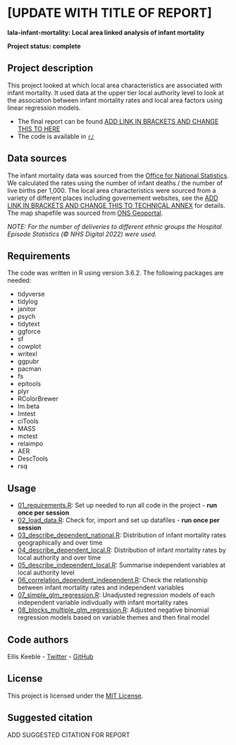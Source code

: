 # [UPDATE WITH TITLE OF REPORT]

<b>lala-infant-mortality: Local area linked analysis of infant mortality</b>

<b>Project status: complete</b>

## Project description
This project looked at which local area characteristics are associated with infant mortality. It used data at the upper tier local authority level to look at the association between infant mortality rates and local area factors using linear regression models. 

* The final report can be found [ADD LINK IN BRACKETS AND CHANGE THIS TO HERE]() 
* The code is available in [`r/`](https://github.com/NuffieldTrust/lala-infant-mortality/tree/main/r)

## Data sources

The infant mortality data was sourced from the [Office for National Statistics](https://www.ons.gov.uk/peoplepopulationandcommunity/birthsdeathsandmarriages/deaths/datasets/childmortalitystatisticschildhoodinfantandperinatalchildhoodinfantandperinatalmortalityinenglandandwales). We calculated the rates using the number of infant deaths / the number of live births per 1,000.
The local area characteristics were sourced from a variety of different places including governement websites, see the [ADD LINK IN BRACKETS AND CHANGE THIS TO TECHNICAL ANNEX]() for details. 
The map shapefile was sourced from [ONS Geoportal](https://geoportal.statistics.gov.uk/maps/counties-and-unitary-authorities-december-2017-ew-bfe).

<i>NOTE: For the number of deliveries to different ethnic groups the Hospital Episode Statistics (© NHS Digital 2022) were used.</i>

## Requirements
The code was written in R using version 3.6.2. The following packages are needed:
* tidyverse
* tidylog
* janitor
* psych
* tidytext
* ggforce 
* sf
* cowplot
* writexl
* ggpubr
* pacman
* fs
* epitools
* plyr
* RColorBrewer
* lm.beta
* lmtest
* ciTools
* MASS
* mctest
* relaimpo
* AER
* DescTools
* rsq

## Usage
* [01_requirements.R](https://github.com/NuffieldTrust/lala-infant-mortality/blob/main/r/01_requirements.R): Set up needed to run all code in the project - <b>run once per session</b>
* [02_load_data.R](https://github.com/NuffieldTrust/lala-infant-mortality/blob/main/r/02_load_data.R): Check for, import and set up datafiles - <b>run once per session</b>
* [03_describe_dependent_national.R](https://github.com/NuffieldTrust/lala-infant-mortality/blob/main/r/03_describe_dependent_national.R): Distribution of infant mortality rates geographically and over time
* [04_describe_dependent_local.R](https://github.com/NuffieldTrust/lala-infant-mortality/blob/main/r/04_describe_dependent_local.R): Distribution of infant mortality rates by local authority and over time
* [05_describe_independent_local.R](https://github.com/NuffieldTrust/lala-infant-mortality/blob/main/r/05_describe_independent_local.R): Summarise independent variables at local authority level
* [06_correlation_dependent_independent.R](https://github.com/NuffieldTrust/lala-infant-mortality/blob/main/r/06_correlation_dependent_independent.R): Check the relationship between infant mortality rates and independent variables
* [07_simple_glm_regression.R](https://github.com/NuffieldTrust/lala-infant-mortality/blob/main/r/07_simple_glm_regression.R): Unadjusted regression models of each independent variable indivdually with infant mortality rates
* [08_blocks_multiple_glm_regression.R](https://github.com/NuffieldTrust/lala-infant-mortality/blob/main/r/08_blocks_multiple_glm_regression.R): Adjusted negative binomial regression models based on variable themes and then final model

## Code authors
Eilís Keeble - [Twitter](https://twitter.com/eiliskeeble) - [GitHub](https://github.com/eiliskeeble)

## License
This project is licensed under the [MIT License](https://github.com/NuffieldTrust/lala-obesity-reception/blob/main/LICENSE).

## Suggested citation
ADD SUGGESTED CITATION FOR REPORT
